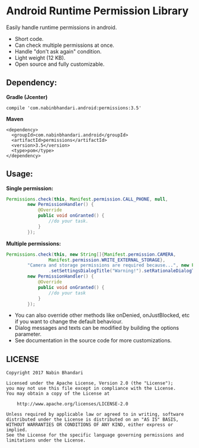 Android Runtime Permission Library
==================================
Easily handle runtime permissions in android.

 * Short code.
 * Can check multiple permissions at once.
 * Handle "don't ask again" condition.
 * Light weight (12 KB).
 * Open source and fully customizable.

Dependency:
-----------

**Gradle (Jcenter)**
```
compile 'com.nabinbhandari.android:permissions:3.5'
```


**Maven**
```
<dependency>
  <groupId>com.nabinbhandari.android</groupId>
  <artifactId>permissions</artifactId>
  <version>3.5</version>
  <type>pom</type>
</dependency>
```

Usage:
------

**Single permission:**
```java
Permissions.check(this, Manifest.permission.CALL_PHONE, null,
        new PermissionHandler() {
            @Override
            public void onGranted() {
                //do your task.
            }
        });

````

**Multiple permissions:**
```java
Permissions.check(this, new String[]{Manifest.permission.CAMERA,
                Manifest.permission.WRITE_EXTERNAL_STORAGE},
        "Camera and storage permissions are required because...", new Permissions.Options()
                .setSettingsDialogTitle("Warning!").setRationaleDialogTitle("Info"),
        new PermissionHandler() {
            @Override
            public void onGranted() {
                //do your task
            }
        });
```

 * You can also override other methods like onDenied, onJustBlocked, etc if you want to change the default behaviour.
 * Dialog messages and texts can be modified by building the options parameter.
 * See documentation in the source code for more customizations.

## LICENSE

    Copyright 2017 Nabin Bhandari

    Licensed under the Apache License, Version 2.0 (the "License");
    you may not use this file except in compliance with the License.
    You may obtain a copy of the License at

        http://www.apache.org/licenses/LICENSE-2.0

    Unless required by applicable law or agreed to in writing, software
    distributed under the License is distributed on an "AS IS" BASIS,
    WITHOUT WARRANTIES OR CONDITIONS OF ANY KIND, either express or implied.
    See the License for the specific language governing permissions and
    limitations under the License.
